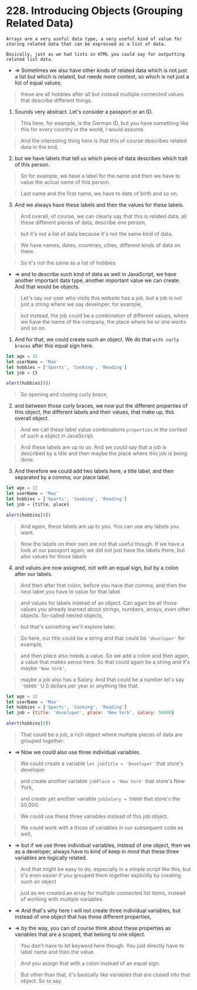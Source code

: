 # 228. Introducing Objects (Grouping Related Data)

```
Arrays are a very useful data type, a very useful kind of value for storing related data that can be expressed as a list of data.

Basically, just as we had lists in HTML you could say for outputting related list data.
```

- => Sometimes we also have other kinds of related data which is not just a list but which is related, but needs more context, so which is not just a list of equal values;

> these are all hobbies after all but instead multiple connected values that describe different things.

1. Sounds very abstract. Let's consider a passport or an ID.

> This here, for example, is the German ID, but you have something like this for every country in the world, I would assume.

> And the interesting thing here is that this of course describes related data in the end,

2. but we have labels that tell us which piece of data describes which trait of this person.

> So for example, we have a label for the name and then we have to value the actual name of this person.

> Last name and the first name, we have to date of birth and so on.

3. And we always have these labels and then the values for these labels.

> And overall, of course, we can clearly say that this is related data, all these different pieces of data, describe one person,

> but it's not a list of data because it's not the same kind of data.

> We have names, dates, countries, cities, different kinds of data on there.

> So it's not the same as a list of hobbies

- => and to describe such kind of data as well in JavaScript, we have another important data type, another important value we can create. And that would be objects.

> Let's say our user who visits this website has a job, but a job is not just a string where we say developer, for example,

> but instead, the job could be a combination of different values, where we have the name of the company, the place where he or she works and so on.

1. And for that, we could create such an object. We do that `with curly braces` after this equal sign here.

```js
let age = 32
let userName = 'Max'
let hobbies = ['Sports', 'Cooking', 'Reading']
let job = {}

alert(hobbies[0])
```

> So opening and closing curly brace,

2. and between those curly braces, we now put the different properties of this object, the different labels and their values, that make up, this overall object.

> And we call these label value combinations `properties` in the context of such a object in JavaScript.

> And these labels are up to us. And we could say that a job is described by a title and then maybe the place where this job is being done.

3. And therefore we could add two labels here, a title label, and then separated by a comma, our place label.

```js
let age = 32
let userName = 'Max'
let hobbies = ['Sports', 'Cooking', 'Reading']
let job = {title, place}

alert(hobbies[0])
```

> And again, these labels are up to you. You can use any labels you want.

> Now the labels on their own are not that useful though. If we have a look at our passport again, we did not just have the labels there, but also values for those labels

4. and values are now assigned, not with an equal sign, but by a colon after our labels.

> And then after that colon, before you have that comma, and then the next label you have to value for that label

> and values for labels instead of an object. Can again be all those values you already learned about strings, numbers, arrays, even other objects. So-called nested objects,

> but that's something we'll explore later.

> So here, our title could be a string and that could be `'developer'` for example,

> and then place also needs a value. So we add a colon and then again, a value that makes sense here. So that could again be a string and it's maybe `'New York'`,

> maybe a job also has a Salary. And that could be a number let's say `'50000'` U.S dollars per year or anything like that.

```js
let age = 32
let userName = 'Max'
let hobbies = ['Sports', 'Cooking', 'Reading']
let job = {title: 'developer', place: 'New York', salary: 50000}

alert(hobbies[0])
```

> That could be a job, a rich object where multiple pieces of data are grouped together.

- => Now we could also use three individual variables.

> We could create a variable `let jobTitle = 'Developer'` that store's developer

> and create another variable `jobPlace = 'New York'` that store's New York,

> and create yet another variable `jobSalary = 50000` that store's the 50,000.

> We could use these three variables instead of this job object.

> We could work with a those of variables in our subsequent code as well,

- => but if we use three individual variables, instead of one object, then we as a developer, always have to kind of keep in mind that these three variables are logically related.

> And that might be easy to do, especially in a simple script like this, but it's even easier if you grouped them together explicitly by creating such an object

> just as we created an array for multiple connected list items, instead of working with multiple variables.

- => And that's why here I will not create three individual variables, but instead of one object that has these different properties,

- => by the way, you can of course think about these properties as variables that are a scoped, that belong to one object.

> You don't have to let keyword here though. You just directly have to label name and then the value.

> And you assign that with a colon instead of an equal sign.

> But other than that, it's basically like variables that are closed into that object. So to say.
